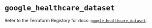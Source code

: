 # `google_healthcare_dataset`

Refer to the Terraform Registory for docs: [`google_healthcare_dataset`](https://registry.terraform.io/providers/hashicorp/google-beta/5.26.0/docs/resources/google_healthcare_dataset).
